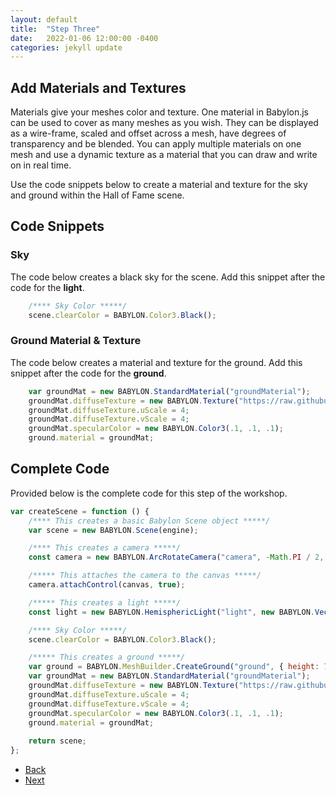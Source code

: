 ```yaml
---
layout: default
title:  "Step Three"
date:   2022-01-06 12:00:00 -0400
categories: jekyll update
---
```

## Add Materials and Textures

Materials give your meshes color and texture. One material in Babylon.js can be used to cover as many meshes as you wish. They can be displayed as a wire-frame, scaled and offset across a mesh, have degrees of transparency and be blended. You can apply multiple materials on one mesh and use a dynamic texture as a material that you can draw and write on in real time.

Use the code snippets below to create a material and texture for the sky and ground within the Hall of Fame scene.

## Code Snippets

### Sky

The code below creates a black sky for the scene. Add this snippet after the code for the **light**.

```javascript
    /**** Sky Color *****/
    scene.clearColor = BABYLON.Color3.Black();
```

### Ground Material & Texture

The code below creates a material and texture for the ground. Add this snippet after the code for the **ground**.

```javascript
    var groundMat = new BABYLON.StandardMaterial("groundMaterial");
    groundMat.diffuseTexture = new BABYLON.Texture("https://raw.githubusercontent.com/aprilspeight/workshop-babylonjs/gh-pages/textures/brown-wood.jpg", scene);   
    groundMat.diffuseTexture.uScale = 4;
    groundMat.diffuseTexture.vScale = 4;
    groundMat.specularColor = new BABYLON.Color3(.1, .1, .1);
    ground.material = groundMat;
```

## Complete Code

Provided below is the complete code for this step of the workshop.

```javascript
var createScene = function () {
    /**** This creates a basic Babylon Scene object *****/
    var scene = new BABYLON.Scene(engine);

    /**** This creates a camera *****/
    const camera = new BABYLON.ArcRotateCamera("camera", -Math.PI / 2, Math.PI / 2.5, 10, new BABYLON.Vector3(0, 0, 0));

    /***** This attaches the camera to the canvas *****/
    camera.attachControl(canvas, true);

    /***** This creates a light *****/
    const light = new BABYLON.HemisphericLight("light", new BABYLON.Vector3(0, 1, 0), scene);

    /**** Sky Color *****/
    scene.clearColor = BABYLON.Color3.Black();

    /***** This creates a ground *****/
    var ground = BABYLON.MeshBuilder.CreateGround("ground", { height: 7, width: 7, subdivisions: 4 }, scene);
    var groundMat = new BABYLON.StandardMaterial("groundMaterial");
    groundMat.diffuseTexture = new BABYLON.Texture("https://raw.githubusercontent.com/aprilspeight/workshop-babylonjs/gh-pages/textures/brown-wood.jpg", scene);   
    groundMat.diffuseTexture.uScale = 4;
    groundMat.diffuseTexture.vScale = 4;
    groundMat.specularColor = new BABYLON.Color3(.1, .1, .1);
    ground.material = groundMat;
    
    return scene;
};
```

<ul class="actions">
<li><a href="https://gcordido.github.io/babylon-student-workshop/jekyll/update/2022/01/07/step-two.html" class="button special">Back</a></li>
<li><a href="https://gcordido.github.io/babylon-student-workshop/jekyll/update/2022/01/05/step-four.html" class="button">Next</a></li>
</ul>